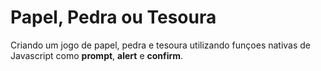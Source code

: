 # Papel, Pedra ou Tesoura

Criando um jogo de papel, pedra e tesoura utilizando funçoes nativas de Javascript como **prompt**, **alert** e **confirm**.
